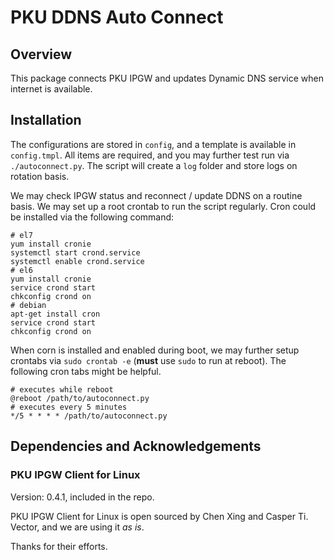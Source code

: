 PKU DDNS Auto Connect
=====================

## Overview

This package connects PKU IPGW and updates Dynamic DNS service when internet is
available.

## Installation

The configurations are stored in `config`, and a template is available in
`config.tmpl`. All items are required, and you may further test run via 
`./autoconnect.py`. The script will create a `log` folder and store logs on 
rotation basis.

We may check IPGW status and reconnect / update DDNS on a routine basis. We may
set up a root crontab to run the script regularly. Cron could be installed via 
the following command:

```shell
# el7
yum install cronie
systemctl start crond.service
systemctl enable crond.service
# el6
yum install cronie
service crond start
chkconfig crond on
# debian
apt-get install cron
service crond start
chkconfig crond on
```

When corn is installed and enabled during boot, we may further setup crontabs
via `sudo crontab -e` (__must__ use `sudo` to run at reboot). The following 
cron tabs might be helpful.

```
# executes while reboot
@reboot /path/to/autoconnect.py
# executes every 5 minutes
*/5 * * * * /path/to/autoconnect.py
```

## Dependencies and Acknowledgements

### PKU IPGW Client for Linux

Version: 0.4.1, included in the repo.

PKU IPGW Client for Linux is open sourced by Chen Xing and Casper Ti. Vector, 
and we are using it _as is_.

Thanks for their efforts.
